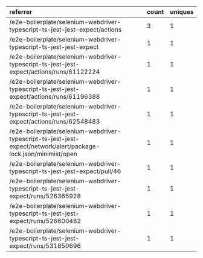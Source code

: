 | referrer                                                                                                         | count | uniques |
| :--------------------------------------------------------------------------------------------------------------- | :---- | :------ |
| /e2e-boilerplate/selenium-webdriver-typescript-ts-jest-jest-expect/actions                                       | 3     | 1       |
| /e2e-boilerplate/selenium-webdriver-typescript-ts-jest-jest-expect                                               | 1     | 1       |
| /e2e-boilerplate/selenium-webdriver-typescript-ts-jest-jest-expect/actions/runs/61122224                         | 1     | 1       |
| /e2e-boilerplate/selenium-webdriver-typescript-ts-jest-jest-expect/actions/runs/61196388                         | 1     | 1       |
| /e2e-boilerplate/selenium-webdriver-typescript-ts-jest-jest-expect/actions/runs/62548483                         | 1     | 1       |
| /e2e-boilerplate/selenium-webdriver-typescript-ts-jest-jest-expect/network/alert/package-lock.json/minimist/open | 1     | 1       |
| /e2e-boilerplate/selenium-webdriver-typescript-ts-jest-jest-expect/pull/46                                       | 1     | 1       |
| /e2e-boilerplate/selenium-webdriver-typescript-ts-jest-jest-expect/runs/526365928                                | 1     | 1       |
| /e2e-boilerplate/selenium-webdriver-typescript-ts-jest-jest-expect/runs/526600482                                | 1     | 1       |
| /e2e-boilerplate/selenium-webdriver-typescript-ts-jest-jest-expect/runs/531850696                                | 1     | 1       |
